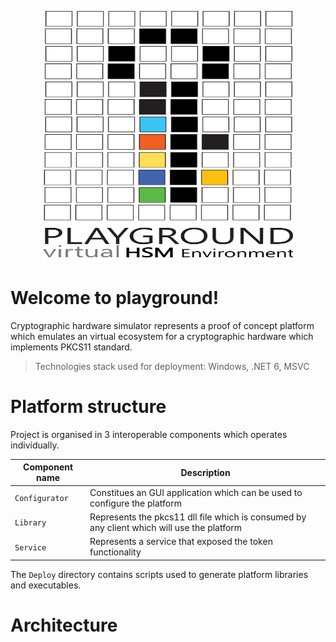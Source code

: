 <p align="center">
  <img width="400" height="400" src="docs/Playground.svg">
</p>

# Welcome to playground!

Cryptographic hardware simulator represents a proof of concept platform which emulates an virtual ecosystem for a cryptographic hardware which implements PKCS11 standard.  
> Technologies stack used for deployment: Windows, .NET 6, MSVC

# Platform structure
Project is organised in 3 interoperable components which operates individually.

|Component name								 |Description                  |
|-------------------------------|-----------------------------|
|`Configurator`            	  |Constitues an GUI application which can be used to configure the platform            |
|`Library`           						|Represents the pkcs11 dll file which is consumed by any client which will use the platform           |
|`Service`											|Represents a service that exposed the token functionality|

The `Deploy` directory contains scripts used to generate platform libraries and executables.

# Architecture
